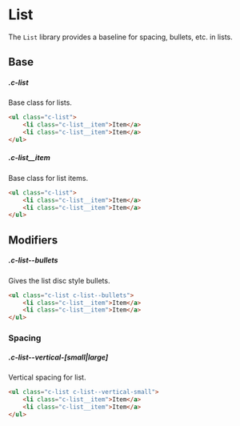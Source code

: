 # List

The `List` library provides a baseline for spacing, bullets, etc. in lists.

## Base

##### .c-list

Base class for lists.

```html
<ul class="c-list">
	<li class="c-list__item">Item</a>
    <li class="c-list__item">Item</a>
</ul>    
```

##### .c-list__item

Base class for list items.

```html
<ul class="c-list">
	<li class="c-list__item">Item</a>
    <li class="c-list__item">Item</a>
</ul>    
```

## Modifiers

##### .c-list--bullets

Gives the list disc style bullets.

```html
<ul class="c-list c-list--bullets">
	<li class="c-list__item">Item</a>
    <li class="c-list__item">Item</a>
</ul>     
```

### Spacing

##### .c-list--vertical-[small|large]

Vertical spacing for list.

```html
<ul class="c-list c-list--vertical-small">
	<li class="c-list__item">Item</a>
    <li class="c-list__item">Item</a>
</ul>     
```